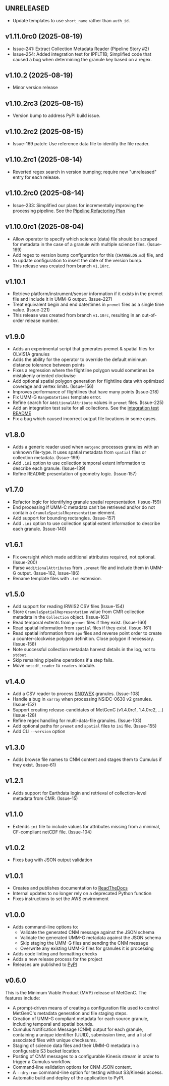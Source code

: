 ## UNRELEASED

* Update templates to use `short_name` rather than `auth_id`.

## v1.11.0rc0 (2025-08-19)

* Issue-241: Extract Collection Metadata Reader (Pipeline Story #2)
* Issue-254: Added integration test for IPFLT1B; Simplified code that caused a bug when
  determining the granule key based on a regex.

## v1.10.2 (2025-08-19)

* Minor version release

## v1.10.2rc3 (2025-08-15)

* Version bump to address PyPI build issue.

## v1.10.2rc2 (2025-08-15)

* Issue-169 patch: Use reference data file to identify the file reader.

## v1.10.2rc1 (2025-08-14)

* Reverted regex search in version bumping; require new "unreleased" entry for
  each release.

## v1.10.2rc0 (2025-08-14)

* Issue-233: Simplified our plans for incrementally improving the processing pipeline. See
  the [Pipeline Refactoring Plan](devdocs/PIPELINE_REFACTORING_PLAN.md)

## v1.10.0rc1 (2025-08-04)
* Allow operator to specify which science (data) file should be scraped for
  metadata in the case of a granule with multiple science files. (Issue-169)
* Add regex to version bump configuration for this (`CHANGELOG.md`) file, and to update
  configuration to insert the date of the version bump.
* This release was created from branch `v1.10rc`.

## v1.10.1

* Retrieve platform/instrument/sensor information if it exists in the premet
  file and include it in UMM-G output. (Issue-227)
* Treat equivalent begin and end date/times in `premet` files as a single time
  value. (Issue-221)
* This release was created from branch `v1.10rc`, resulting in an out-of-order
  release number.

## v1.9.0

* Adds an experimental script that generates premet & spatial files for OLVIS1A granules
* Adds the ability for the operator to override the default minimum distance tolerance between points
* Fixes a regression where the flightline polygon would sometimes be mistakenly oriented clockwise
* Add optional spatial polygon generation for flightline data with optimized coverage and vertex limits. (Issue-156)
* Improves performance of flightlines that have many points (Issue-218)
* Fix UMM-G `RangeDateTimes` template error.
* Refine search for `AdditionalAttribute` values in `premet` files. (Issue-225)
* Add an integration test suite for all collections. See the [integration test README](tests/integration/README.md)
* Fix a bug which caused incorrect output file locations in some cases.

## v1.8.0

* Adds a generic reader used when `metgenc` processes granules with an unknown
  file-type. It uses spatial metadata from `spatial` files or collection metadata. (Issue-199)
* Add `.ini` option to use collection temporal extent information to describe each granule. (Issue-139)
* Refine README presentation of geometry logic. (Issue-157)

## v1.7.0

* Refactor logic for identifying granule spatial representation. (Issue-159)
* End processing if UMM-C metadata can't be retrieved and/or do not contain a
  `GranuleSpatialRepresentation` element.
* Add support for bounding rectangles. (Issue-157)
* Add `.ini` option to use collection spatial extent information to describe each granule. (Issue-140)

## v1.6.1

* Fix oversight which made additional attributes required, not optional.
  (Issue-200)
* Parse `AdditionalAttributes` from `.premet` file and include them in UMM-G
  output. (Issue-162, Issue-186)
* Rename template files with `.txt` extension.

## v1.5.0

* Add support for reading IRWIS2 CSV files (Issue-154)
* Store `GranuleSpatialRepresentation` value from CMR collection metadata in the
  `Collection` object. (Issue-163)
* Read temporal extents from `premet` files if they exist. (Issue-160)
* Read spatial information from `spatial` files if they exist. (Issue-161)
* Read spatial information from `spo` files and reverse point order to create a
  counter-clockwise polygon definition. Close polygon if necessary. (Issue-158)
* Note successful collection metadata harvest details in the log, not to `stdout`.
* Skip remaining pipeline operations if a step fails.
* Move `netcdf_reader` to `readers` module.

## v1.4.0

* Add a CSV reader to process [SNOWEX](https://nsidc.org/data/snex23_ssa/versions/1) granules. (Issue-108)
* Handle a bug in `xarray` when processing NSIDC-0630 v2 granules. (Issue-152)
* Support creating release-candidates of MetGenC (v1.4.0rc1, 1.4.0rc2, ...) (Issue-128)
* Refine regex handling for multi-data-file granules. (Issue-103)
* Add optional paths for `premet` and `spatial` files to `ini` file. (Issue-155)
* Add CLI `--version` option

## v1.3.0

* Adds browse file names to CNM content and stages them to Cumulus if they
  exist. (Issue-61)

## v1.2.1

* Adds support for Earthdata login and retrieval of collection-level metadata
  from CMR. (Issue-15)

## v1.1.0

* Extends `ini` file to include values for attributes missing from a minimal,
  CF-compliant netCDF file. (Issue-104)

## v1.0.2

* Fixes bug with JSON output validation

## v1.0.1

* Creates and publishes documentation to
  [ReadTheDocs](https://granule-metgen.readthedocs.io/en/latest/)
* Internal updates to no longer rely on a deprecated Python function
* Fixes instructions to set the AWS environment

## v1.0.0

* Adds command-line options to:
  * Validate the generated CNM message against the JSON schema
  * Validate the generated UMM-G metadata against the JSON schema
  * Skip staging the UMM-G files and sending the CNM message
  * Overwrite any existing UMM-G files for granules it is processing
* Adds code linting and formatting checks
* Adds a new release process for the project
* Releases are published to [PyPI](https://pypi.org/project/nsidc-metgenc/)

## v0.6.0

This is the Minimum Viable Product (MVP) release of MetGenC. The
features include:

  * A prompt-driven means of creating a configuration file used to control
    MetGenC's metadata generation and file staging steps.
  * Creation of UMM-G compliant metadata for each source granule,
    including temporal and spatial bounds.
  * Cumulus Notification Message (CNM) output for each granule,
    containing a unique identifier (UUID), submission time, and a list
    of associated files with unique checksums.
  * Staging of science data files and their UMM-G metadata in
    a configurable S3 bucket location.
  * Posting of CNM messages to a configurable Kinesis stream in
    order to trigger a Cumulus workflow.
  * Command-line validation options for CNM JSON content.
  * A `--dry-run` command-line option for testing without S3/Kinesis access.
  * Automatic build and deploy of the application to PyPI.
